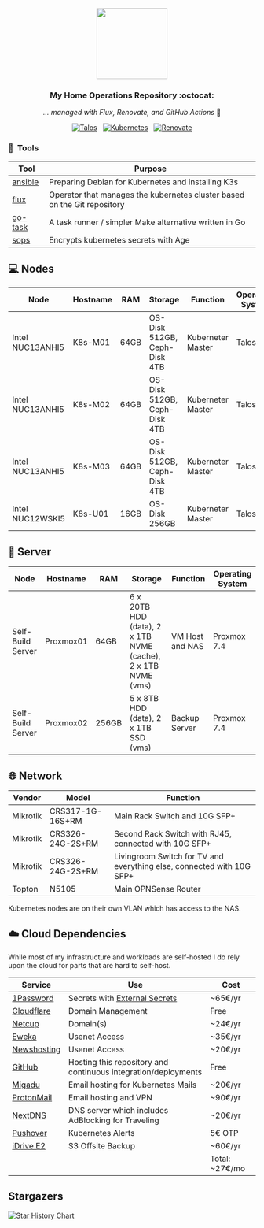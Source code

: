 <div align="center">

<img src="https://raw.githubusercontent.com/onedr0p/home-ops/main/docs/src/assets/logo.png" align="center" width="144px" height="144px"/>

### My Home Operations Repository :octocat:

_... managed with Flux, Renovate, and GitHub Actions_ 🤖

</div>

<div align="center">

[![Talos](https://img.shields.io/endpoint?url=https%3A%2F%2Fraw.githubusercontent.com%2Fdrag0n141%2Fhome-ops%2Fmaster%2Fkubernetes%2Fmain%2Fapps%2Fsystem%2Fsystem-upgrade-controller%2Fks.yaml&query=spec.postBuild.substitute.TALOS_VERSION&style=for-the-badge&logo=talos&logoColor=white&color=blue&label=%20)](https://www.talos.dev/)&nbsp;&nbsp;
[![Kubernetes](https://img.shields.io/badge/dynamic/yaml?url=https%3A%2F%2Fraw.githubusercontent.com%2Fdrag0n141%2Fhome-ops%2Fmaster%2Fkubernetes%2Fmain%2Fapps%2Fsystem%2Fsystem-upgrade-controller%2Fks.yaml&query=spec.postBuild.substitute.KUBERNETES_VERSION&style=for-the-badge&logo=kubernetes&logoColor=white&label=%20)](https://www.talos.dev/)&nbsp;&nbsp;
[![Renovate](https://img.shields.io/github/actions/workflow/status/drag0n141/home-ops/renovate.yaml?branch=master&label=&logo=renovatebot&style=for-the-badge&color=blue)](https://github.com/drag0n141/home-ops/actions/workflows/renovate.yaml)

</div>


### :wrench:&nbsp; Tools

| Tool                                                               | Purpose                                                                  |
|--------------------------------------------------------------------|--------------------------------------------------------------------------|
| [ansible](https://www.ansible.com)                                 | Preparing Debian for Kubernetes and installing K3s                       |
| [flux](https://toolkit.fluxcd.io/)                                 | Operator that manages the kubernetes cluster based on the Git repository |
| [go-task](https://github.com/go-task/task)                         | A task runner / simpler Make alternative written in Go                   |
| [sops](https://github.com/mozilla/sops)                            | Encrypts kubernetes secrets with Age                                     |


## 💻 Nodes
| Node             | Hostname | RAM  | Storage                      | Function          | Operating System |
|------------------|----------|------|------------------------------|-------------------|------------------|
| Intel NUC13ANHI5 | K8s-M01  | 64GB | OS-Disk 512GB, Ceph-Disk 4TB | Kuberneter Master | Talos            |
| Intel NUC13ANHI5 | K8s-M02  | 64GB | OS-Disk 512GB, Ceph-Disk 4TB | Kuberneter Master | Talos            |
| Intel NUC13ANHI5 | K8s-M03  | 64GB | OS-Disk 512GB, Ceph-Disk 4TB | Kuberneter Master | Talos            |
| Intel NUC12WSKI5 | K8s-U01  | 16GB | OS-Disk 256GB                | Kuberneter Master | Talos            |

## 💽 Server
| Node              | Hostname  | RAM   | Storage                                                       | Function        | Operating System |
|-------------------|-----------|-------|---------------------------------------------------------------|-----------------|------------------|
| Self-Build Server | Proxmox01 | 64GB  | 6 x 20TB HDD (data), 2 x 1TB NVME (cache), 2 x 1TB NVME (vms) | VM Host and NAS | Proxmox 7.4      |
| Self-Build Server | Proxmox02 | 256GB | 5 x 8TB HDD (data), 2 x 1TB SSD (vms)                         | Backup Server   | Proxmox 7.4      |

## 🌐 Network

| Vendor   | Model                        | Function                                                              |
|----------|------------------------------|-----------------------------------------------------------------------|
| Mikrotik | CRS317-1G-16S+RM             | Main Rack Switch and 10G SFP+                                         |
| Mikrotik | CRS326-24G-2S+RM             | Second Rack Switch with RJ45, connected with 10G SFP+                 |
| Mikrotik | CRS326-24G-2S+RM             | Livingroom Switch for TV and everything else, connected with 10G SFP+ |
| Topton   | N5105                        | Main OPNSense Router                                                  |

Kubernetes nodes are on their own VLAN which has access to the NAS.

## ☁️ Cloud Dependencies

While most of my infrastructure and workloads are self-hosted I do rely upon the cloud for parts that are hard to self-host.

| Service                                            | Use                                                                | Cost           |
|----------------------------------------------------|--------------------------------------------------------------------|----------------|
| [1Password](https://1password.com/)                | Secrets with [External Secrets](https://external-secrets.io/)      | ~65€/yr        |
| [Cloudflare](https://www.cloudflare.com/)          | Domain Management                                                  | Free           |
| [Netcup](https://netcup.eu/)                       | Domain(s)                                                          | ~24€/yr        |
| [Eweka](https://www.eweka.nl/)                     | Usenet Access                                                      | ~35€/yr        |
| [Newshosting](https://www.newshosting.com/)        | Usenet Access                                                      | ~20€/yr        |
| [GitHub](https://github.com/)                      | Hosting this repository and continuous integration/deployments     | Free           |
| [Migadu](https://migadu.com/)                      | Email hosting for Kubernetes Mails                                 | ~20€/yr        |
| [ProtonMail](https://proton.me/)                   | Email hosting and VPN                                              | ~90€/yr        |
| [NextDNS](https://nextdns.io/)                     | DNS server which includes AdBlocking for Traveling                 | ~20€/yr        |
| [Pushover](https://pushover.net/)                  | Kubernetes Alerts                                                  | 5€ OTP         |
| [iDrive E2](https://www.idrive.com/s3-storage-e2/) | S3 Offsite Backup                                                  | ~60€/yr        |                                                  
|                                                    |                                                                    | Total: ~27€/mo |

## Stargazers

[![Star History Chart](https://api.star-history.com/svg?repos=drag0n141/home-ops&type=Date)](https://star-history.com/#drag0n141/home-ops&Date)
